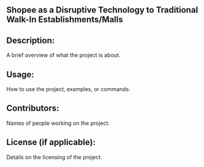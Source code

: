  ## Shopee as a Disruptive Technology to Traditional Walk-In Establishments/Malls

## Description: 
A brief overview of what the project is about.

## Usage: 
How to use the project, examples, or commands.

## Contributors: 
Names of people working on the project.

## License (if applicable): 
Details on the licensing of the project.


